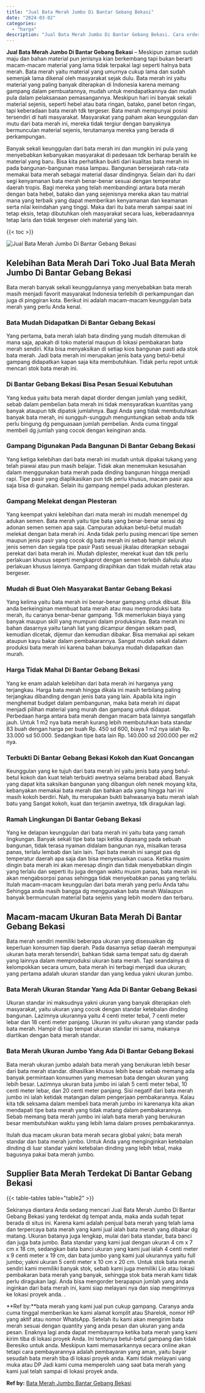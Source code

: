 ```yaml
---
title: "Jual Bata Merah Jumbo Di Bantar Gebang Bekasi"
date: "2024-03-02"
categories: 
  - "harga"
description: "Jual Bata Merah Jumbo Di Bantar Gebang Bekasi. Cara order bata merah yang kami jual pun cukup gampang. Caranya anda cuma tinggal memberikan ke kami alamat ko..."
---
```


**Jual Bata Merah Jumbo Di Bantar Gebang Bekasi** – Meskipun zaman sudah maju dan bahan material pun jenisnya kian berkembang tapi bukan berarti macam-macam material yang lama tidak terpakai lagi seperti halnya bata merah. Bata merah yaitu material yang umurnya cukup lama dan sudah semenjak lama dikenal oleh masyarakat sejak dulu. Bata merah ini yaitu material yang paling banyak diterapkan di Indonesia karena memang gampang dalam pembuatannya, mudah untuk mendapatkannya dan mudah pula dalam pelaksanaan pemasangannya. Meskipun hari ini banyak sekali material sejenis, seperti hebel atau bata ringan, batako, panel beton ringan, tapi keberadaan bata merah tdk tergeser. Bata merah mempunyai posisi tersendiri di hati masyarakat. Masyarakat yang paham akan keunggulan dan mutu dari bata merah ini, mereka tidak tergiur dengan banyaknya bermunculan material sejenis, terutamanya mereka yang berada di perkampungan.

Banyak sekali keunggulan dari bata merah ini dan mungkin ini pula yang menyebabkan kebanyakan masyarakat di pedesaan tdk berharap beralih ke material yang baru. Bisa kita perhatikan bukti dari kualitas bata merah ini pada bangunan-bangunan masa lampau. Bangunan bersejarah rata-rata memakai bata merah sebagai material dasar dindingnya. Selain dari itu dari segi kenyamanan bata merah benar-benar sesuai dengan temperatur daerah tropis. Bagi mereka yang telah membandingi antara bata merah dengan bata hebel, batako dan yang sejenisnya mereka akan tau matrial mana yang terbaik yang dapat memberikan kenyamanan dan keamanan serta nilai keindahan yang tinggi. Maka dari itu bata merah sampai saat ini tetap eksis, tetap dibutuhkan oleh masyarakat secara luas, keberadaannya tetap laris dan tidak tergeser oleh material yang lain.

{{< toc >}}

![Jual Bata Merah Jumbo Di Bantar Gebang Bekasi](/images/jual-bata-merah-20.png)

## Kelebihan Bata Merah Dari Toko Jual Bata Merah Jumbo Di Bantar Gebang Bekasi

Bata merah banyak sekali keunggulannya yang menyebabkan bata merah masih menjadi favorit masyarakat Indonesia terlebih di perkampungan dan juga di pinggiran kota. Berikut ini adalah macam-macam keunggulan bata merah yang perlu Anda kenal.

### Bata Mudah Didapatkan Di Bantar Gebang Bekasi

Yang pertama, bata merah ialah bata dinding yang mudah ditemukan di mana saja, apakah di toko material maupun di lokasi pembakaran bata merah sendiri. Kita bisa menyaksikan di setiap kios bangunan pasti ada stok bata merah. Jadi bata merah ini merupakan jenis bata yang betul-betul gampang didapatkan kapan saja kita membutuhkan. Tidak perlu repot untuk mencari stok bata merah ini.

### Di Bantar Gebang Bekasi Bisa Pesan Sesuai Kebutuhan

Yang kedua yaitu bata merah dapat diorder dengan jumlah yang sedikit, sebab dalam pembelian bata merah ini tidak mensyaratkan kuantitas yang banyak ataupun tdk dipatok jumlahnya. Bagi Anda yang tidak membutuhkan banyak bata merah, ini sungguh-sungguh menguntungkan sebab anda tdk perlu bingung dg penguasaan jumlah pembelian. Anda cuma tinggal membeli dg jumlah yang cocok dengan keinginan anda.

### Gampang Digunakan Pada Bangunan Di Bantar Gebang Bekasi

Yang ketiga kelebihan dari bata merah ini mudah untuk dipakai tukang yang telah piawai atau pun masih belajar. Tidak akan menemukan kesusahan dalam menggunakan bata merah pada dinding bangunan hingga menjadi rapi. Tipe pasir yang diaplikasikan pun tdk perlu khusus, macam pasir apa saja bisa di gunakan. Selain itu gampang nempel pada adukan plesteran.

### Gampang Melekat dengan Plesteran

Yang keempat yakni kelebihan dari mata merah ini mudah menempel dg adukan semen. Bata merah yaitu tipe bata yang benar-benar serasi dg adonan semen semen apa saja. Campuran adukan betul-betul mudah melekat dengan bata merah ini. Anda tidak perlu pusing mencari tipe semen maupun jenis pasir yang cocok dg bata merah ini sebab hampir seluruh jenis semen dan segala tipe pasir Pasti sesuai jikalau diterapkan sebagai perekat dari bata merah ini. Mudah diplester, merekat kuat dan tdk perlu perlakuan khusus seperti mengkaprot dengan semen terlebih dahulu atau perlakuan khusus lainnya. Gampang dirapihkan dan tidak mudah retak atau bergeser.

### Mudah di Buat Oleh Masyarakat Bantar Gebang Bekasi

Yang kelima yaitu bata merah ini benar-benar gampang untuk dibuat. Bila anda berkeinginan membuat bata merah atau mau memproduksi bata merah, itu caranya benar-benar gampang. Tdk memerlukan biaya yang banyak maupun skill yang mumpuni dalam produksinya. Bata merah ini bahan dasarnya yaitu tanah liat yang dicampur dengan sekam padi, kemudian dicetak, dijemur dan kemudian dibakar. Bisa memakai api sekam ataupun kayu bakar dalam pembakarannya. Sangat mudah sekali dalam produksi bata merah ini karena bahan bakunya mudah didapatkan dan murah.

### Harga Tidak Mahal Di Bantar Gebang Bekasi

Yang ke enam adalah kelebihan dari bata merah ini harganya yang terjangkau. Harga bata merah hingga dikala ini masih terbilang paling terjangkau dibanding dengan jenis bata yang lain. Apabila kita ingin menghemat budget dalam pembangunan, maka bata merah ini dapat menjadi pilihan material yang murah dan gampang untuk didapat. Perbedaan harga antara bata merah dengan macam bata lainnya sangatlah jauh. Untuk 1 m2 nya bata merah kurang lebih membutuhkan bata standar 83 buah dengan harga per buah Rp. 450 sd 600, biaya 1 m2 nya ialah Rp. 33.000 sd 50.000. Sedangkan tipe bata lain Rp. 140.000 sd 200.000 per m2 nya.

### Terbukti Di Bantar Gebang Bekasi Kokoh dan Kuat Goncangan

Keunggulan yang ke tujuh dari bata merah ini yaitu jenis bata yang betul-betul kokoh dan kuat telah terbukti awetnya selama berabad abad. Banyak yang dapat kita saksikan bangunan yang dibangun oleh nenek moyang kita, kebanyakan memakai bata merah dan bahkan ada yang hingga hari ini masih kokoh berdiri. Nah, itu merupakan bukti bahwasanya batu merah ialah batu yang Sangat kokoh, kuat dan terjamin awetnya, tdk diragukan lagi.

### Ramah Lingkungan Di Bantar Gebang Bekasi

Yang ke delapan keunggulan dari bata merah ini yaitu bata yang ramah lingkungan. Banyak sekali tipe bata tapi ketika dipasang pada sebuah bangunan, tidak terasa nyaman didalam bangunan nya, misalkan terasa panas, terlalu lembab dan lain lain. Tapi bata merah ini sangat pas dg temperatur daerah apa saja dan bisa menyesuaikan cuaca. Ketika musim dingin bata merah ini akan meresap dingin dan tidak menyebabkan dingin yang terlalu dan seperti itu juga dengan waktu musim panas, bata merah ini akan mengabsorpsi panas sehingga tidak menyebabkan panas yang terlalu. Itulah macam-macam keunggulan dari bata merah yang perlu Anda tahu Sehingga anda masih bangga dg menggunakan bata merah Walaupun banyak bermunculan material bata sejenis yang lebih modern dan terbaru.

## Macam-macam Ukuran Bata Merah Di Bantar Gebang Bekasi

Bata merah sendiri memiliki beberapa ukuran yang disesuaikan dg keperluan konsumen tiap daerah. Pada dasarnya setiap daerah mempunyai ukuran bata merah tersendiri, bahkan tidak sama tempat satu dg daerah yang lainnya dalam memproduksi ukuran bata merah. Tapi seandainya di kelompokkan secara umum, bata merah ini terbagi menjadi dua ukuran; yang pertama adalah ukuran standar dan yang kedua yakni ukuran jumbo.

### Bata Merah Ukuran Standar Yang Ada Di Bantar Gebang Bekasi

Ukuran standar ini maksudnya yakni ukuran yang banyak diterapkan oleh masyarakat, yaitu ukuran yang cocok dengan standar ketebalan dinding bangunan. Lazimnya ukurannya yaitu 4 centi meter tebal, 7 centi meter lebar dan 18 centi meter panjang. Ukuran ini yaitu ukuran yang standar pada bata merah. Hampir di tiap tempat ukuran standar ini sama, makanya diartikan dengan bata merah standar.

### Bata Merah Ukuran Jumbo Yang Ada Di Bantar Gebang Bekasi

Bata merah ukuran jumbo adalah bata merah yang berukuran lebih besar dari bata merah standar. dihasilkan khusus lebih besar sebab memang ada banyak permintaan konsumen yang memesan bata dengan ukuran yang lebih besar. Lazimnya ukuran bata jumbo ini ialah 5 centi meter tebal, 10 centi meter lebar, dan 20 centi meter panjang. Sisi negatif dari bata merah jumbo ini ialah ketidak matangan dalam pengerjaan pembakarannya. Kalau kita tdk seksama dalam membeli bata merah jumbo ini karenanya kita akan mendapati tipe bata merah yang tidak matang dalam pembakarannya. Sebab memang bata merah jumbo ini ialah bata merah yang berukuran besar membutuhkan waktu yang lebih lama dalam proses pembakarannya.

Itulah dua macam ukuran bata merah secara global yakni; bata merah standar dan bata merah jumbo. Untuk Anda yang menginginkan ketebalan dinding di luar standar yakni ketebalan dinding yang lebih tebal, maka bagusnya pakai bata merah jumbo.

## Supplier Bata Merah Terdekat Di Bantar Gebang Bekasi

{{< table-tables table="table2" >}}

Sekiranya diantara Anda sedang mencari Jual Bata Merah Jumbo Di Bantar Gebang Bekasi yang terdekat dg tempat anda, maka anda sudah tepat berada di situs ini. Karena kami adalah penjual bata merah yang telah lama dan terpercaya bata merah yang kami jual ialah bata merah yang dibakar dg matang. Ukuran batanya juga lengkap, mulai dari bata standar, bata banci dan juga bata jumbo. Bata standar yang kami jual dengan ukuran 4 cm x 7 cm x 18 cm, sedangkan bata banci ukuran yang kami jual ialah 4 centi meter x 9 centi meter x 19 cm, dan bata jumbo yang kami jual ukurannya yaitu full jumbo; yakni ukuran 5 centi meter x 10 cm x 20 cm. Untuk stok bata merah sendiri kami memiliki banyak stok, sebab kami juga memiliki Lio atau lokasi pembakaran bata merah yang banyak, sehingga stok bata merah kami tidak perlu diragukan lagi. Anda bisa mengorder berapapun jumlah yang anda inginkan dari bata merah ini, kami siap melayani nya dan siap mengirimnya ke lokasi proyek anda.
.

**Ref by:**bata merah yang kami jual pun cukup gampang. Caranya anda cuma tinggal memberikan ke kami alamat komplit atau Sharelok, nomor HP yang aktif atau nomor WhatsApp. Setelah itu kami akan mengirim bata merah sesuai dengan quantity yang anda pesan dan ukuran yang anda pesan. Enaknya lagi anda dapat membayarnya ketika bata merah yang kami kirim tiba di lokasi proyek Anda. Ini tentunya betul-betul gampang dan tidak Beresiko untuk anda. Meskipun kami memasarkannya secara online akan tetapi cara pembayarannya adalah pembayaran yang aman, yaitu bayar sesudah bata merah tiba di lokasi proyek anda. Kami tidak melayani uang muka atau DP Jadi kami cuma memperoleh uang saat bata merah yang kami jual telah sampai di lokasi proyek anda.

**Ref by:** [Bata Merah Jumbo Bantar Gebang Bekasi](https://id.wikipedia.org/wiki/Bata)
